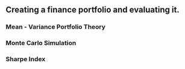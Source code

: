 ## Creating a finance portfolio and evaluating it.

### Mean - Variance Portfolio Theory
### Monte Carlo Simulation
### Sharpe Index

